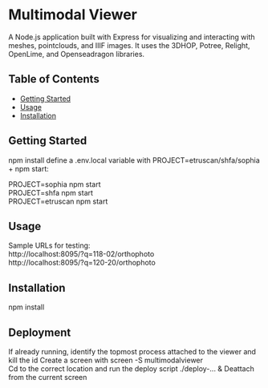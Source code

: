 # Multimodal Viewer
A Node.js application built with Express for visualizing and interacting with meshes, pointclouds, and IIIF images. It uses the 3DHOP, Potree, Relight, OpenLime, and Openseadragon libraries.

## Table of Contents
- [Getting Started](#getting-started)
- [Usage](#usage)
- [Installation](#installation)

## Getting Started

npm install
define a .env.local variable with PROJECT=etruscan/shfa/sophia + npm start:  

PROJECT=sophia npm start  
PROJECT=shfa npm start  
PROJECT=etruscan npm start  

## Usage

Sample URLs for testing:  
http://localhost:8095/?q=118-02/orthophoto  
http://localhost:8095/?q=120-20/orthophoto  

## Installation

npm install

## Deployment 

If already running, identify the topmost process attached to the viewer and kill the id 
Create a screen with screen -S multimodalviewer   
Cd to the correct location and run the deploy script ./deploy-... & 
Deattach from the current screen 
